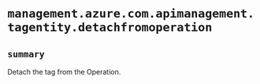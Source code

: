 # `management.azure.com.apimanagement.tagentity.detachfromoperation`

## `summary`
Detach the tag from the Operation.


